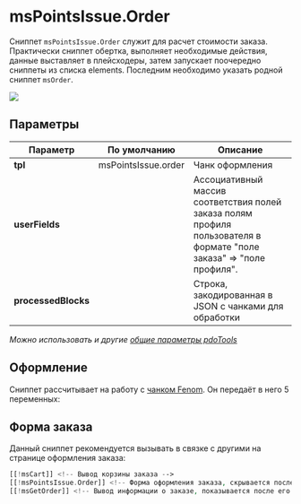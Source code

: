 # msPointsIssue.Order

Сниппет `msPointsIssue.Order` служит для расчет стоимости заказа. Практически сниппет обертка, выполняет необходимые действия, данные выставляет в плейсходеры, затем запускает поочередно сниппеты из списка elements. Последним необходимо указать родной сниппет `msOrder`.

[![](https://file.modx.pro/files/4/f/d/4fd49fd13aea3c258b83d37597d5b0bcs.jpg)](https://file.modx.pro/files/4/f/d/4fd49fd13aea3c258b83d37597d5b0bc.png)

## Параметры

| Параметр            | По умолчанию        | Описание                                                                                                             |
| ------------------- | ------------------- | -------------------------------------------------------------------------------------------------------------------- |
| **tpl**             | msPointsIssue.order | Чанк оформления                                                                                                      |
| **userFields**      |                     | Ассоциативный массив соответствия полей заказа полям профиля пользователя в формате "поле заказа" => "поле профиля". |
| **processedBlocks** |                     | Строка, закодированная в JSON с чанками для обработки                                                                |

*Можно использовать и другие [общие параметры pdoTools][0104]*

## Оформление

Сниппет рассчитывает на работу с [чанком Fenom][010103]. Он передаёт в него 5 переменных:

## Форма заказа

Данный сниппет рекомендуется вызывать в связке с другими на странице оформления заказа:

```php
[[!msCart]] <!-- Вывод корзины заказа -->
[[!msPointsIssue.Order]] <!-- Форма оформления заказа, скрывается после его создания -->
[[!msGetOrder]] <!-- Вывод информации о заказе, показывается после его создания -->
```

[0104]: /ru/01_Компоненты/01_pdoTools/04_Общие_параметры.md
[0101]: /ru/01_Компоненты/01_pdoTools/
[010103]: /ru/01_Компоненты/01_pdoTools/03_Парсер.md
[010101]: /ru/01_Компоненты/01_pdoTools/01_Сниппеты/01_pdoResources.md
